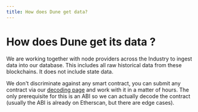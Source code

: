 ```yaml
---
title: How does Dune get data?
---
```


# How does Dune get its data ?

We are working together with node providers across the Industry to ingest data into our database. This includes all raw historical data from these blockchains. It does not include state data.

We don't discriminate against any smart contract, you can submit any contract via our [decoding page](../tables/decoded.md) and work with it in a matter of hours. The only prerequisite for this is an ABI so we can actually decode the contract (usually the ABI is already on Etherscan, but there are edge cases).
